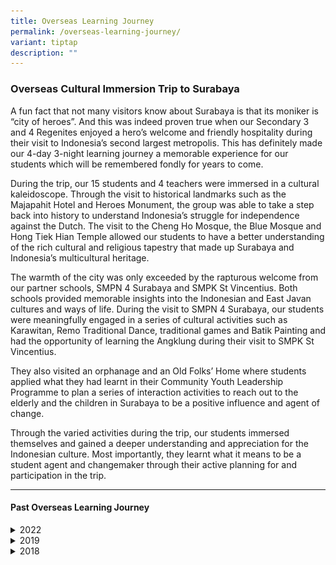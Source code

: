 ```yaml
---
title: Overseas Learning Journey
permalink: /overseas-learning-journey/
variant: tiptap
description: ""
---
```

<h3><strong>Overseas Cultural Immersion Trip to Surabaya</strong></h3>
<p></p>
<p>A fun fact that not many visitors know about Surabaya is that its moniker
is “city of heroes”. And this was indeed proven true when our Secondary
3 and 4 Regenites enjoyed a hero’s welcome and friendly hospitality during
their visit to Indonesia’s second largest metropolis. This has definitely
made our 4-day 3-night learning journey a memorable experience for our
students which will be remembered fondly for years to come.</p>
<p></p>
<p>During the trip, our 15 students and 4 teachers were immersed in a cultural
kaleidoscope. Through the visit to historical landmarks such as the Majapahit
Hotel and Heroes Monument, the group was able to take a step back into
history to understand Indonesia’s struggle for independence against the
Dutch. The visit to the Cheng Ho Mosque, the Blue Mosque and Hong Tiek
Hian Temple allowed our students to have a better understanding of the
rich cultural and religious tapestry that made up Surabaya and Indonesia’s
multicultural heritage.</p>
<p></p>
<p>The warmth of the city was only exceeded by the rapturous welcome from
our partner schools, SMPN 4 Surabaya and SMPK St Vincentius. Both schools
provided memorable insights into the Indonesian and East Javan cultures
and ways of life. During the visit to SMPN 4 Surabaya, our students were
meaningfully engaged in a series of cultural activities such as Karawitan,
Remo Traditional Dance, traditional games and Batik Painting and had the
opportunity of learning the Angklung during their visit to SMPK St Vincentius.</p>
<p></p>
<p>They also visited an orphanage and an Old Folks’ Home where students applied
what they had learnt in their Community Youth Leadership Programme to plan
a series of interaction activities to reach out to the elderly and the
children in Surabaya to be a positive influence and agent of change.</p>
<p></p>
<p>Through the varied activities during the trip, our students immersed themselves
and gained a deeper understanding and appreciation for the Indonesian culture.
Most importantly, they learnt what it means to be a student agent and changemaker
through their active planning for and participation in the trip.</p>
<hr>
<h4>Past Overseas Learning Journey</h4>
<div data-type="detailGroup" class="isomer-accordion isomer-accordion-white">
<details class="isomer-details">
<summary>2022</summary>
<div data-type="detailsContent" class="isomer-details-content">
<p></p>
</div>
</details>
<details class="isomer-details">
<summary>2019</summary>
<div data-type="detailsContent" class="isomer-details-content">
<p></p>
</div>
</details>
<details class="isomer-details">
<summary>2018</summary>
<div data-type="detailsContent" class="isomer-details-content">
<p></p>
<h3><strong>Xiamen, China</strong></h3>
<h4>5-9 November 2018</h4>
<p>The learning journey to Xiamen allowed our students to work together and
interact with youths from a different country. Not only did they get to
experience the lifestyle of the Chinese in Xiamen, they also appreciated
the history and culture of the places of interest visited.</p>
<p><strong>Day 1: Visit to Lianhua Middle School</strong>
</p>
<p><em>"At Lianhua Middle School, we learnt about the history of Xiamen, Min Nan proverbs and poetry. We had a great time interacting with the Chinese students as we performed songs &amp; dances for one another and we exchanged gifts too.” – Eng Guo An 3-5</em>
</p>
<div class="isomer-image-wrapper">
<img style="width: 100%" height="auto" width="100%" alt="" src="/images/Overseas%20Learning%20Journey/OLJ%202018/OLJ2018_XiamenDay1.jpg">
</div>
<p><strong>Day 2: Visit to Gulangyu Islet, Shuzhuang Garden and Pottery DIY</strong>
</p>
<p><em>“I was impressed by how well Shuzhuang Garden is maintained and has both Eastern &amp; Western elements to make it a scenic hit amongst tourists. As for our hands-on experience at pottery-making, I found the activity to be very therapeutic and relaxing. It taught us to be patient and to improve our level of concentration.” – Nadhirah 3-3</em>
</p>
<div class="isomer-image-wrapper">
<img style="width: 100%" height="auto" width="100%" alt="" src="/images/Overseas%20Learning%20Journey/OLJ%202018/OLJ2018_XiamenDay2.jpg">
</div>
<p><strong>Day 3: Hakka Earth Building “The Legend of Minnan” Show</strong>
</p>
<p><em>“Studying the architecture and history of Hakka earth building was truly an eye-opening experience for us. It is fascinating how the structure managed to defend its people from intruders. Later it was also a treat for our eyes to watch the ‘Legend of Minnan’ show. We were amazed by the 360-degree revolving stage and the use of 3-dimensional effects, with real actors and virtual scenes. ” – Manoj 3-1</em>
</p>
<div class="isomer-image-wrapper">
<img style="width: 100%" height="auto" width="100%" alt="" src="/images/Overseas%20Learning%20Journey/OLJ%202018/OLJ2018_XiamenDay3.jpg">
</div>
<p><strong>Day 4: Jimei School Village, Tan Kah Kee Museum</strong>
</p>
<p><em>“I truly admire Mr Tan Kah Kee for his contributions to education and the Chinese community. His great deeds have helped me understand how education can change the lives of people and we should treasure the opportunities we get to learn and explore. ” – Yi Ting 3-6</em>
</p>
<div class="isomer-image-wrapper">
<img style="width: 100%" height="auto" width="100%" alt="" src="/images/Overseas%20Learning%20Journey/OLJ%202018/OLJ2018_XiamenDay4.jpg">
</div>
<h3><strong>Kunming, China</strong></h3>
<h4>11-15 November 2018</h4>
<p>Our students were fascinated by the richness and vibrancy of the cultures
in Kunming. This learning journey provided great opportunities to our students
to learn from and work with youths from a diverse culture. The experience
definitely helped them to grow in confidence and independence.</p>
<p><strong>Day 1: Visiting Daguan Park, West Hill Scenic Spot</strong>
</p>
<p><em>“I enjoyed taking the sky lift and watching the spectacular view from high above. I was very nervous initially but managed to overcome my fear of heights. Truly, no venture no gain.” – Cervone, 3-8</em>
</p>
<div class="isomer-image-wrapper">
<img style="width: 100%" height="auto" width="100%" alt="" src="/images/Overseas%20Learning%20Journey/OLJ%202018/OLJ2018_KunmingDay1.jpg">
</div>
<p><strong>Day 2: School Visit To Kunming Xishan Experimental Middle School</strong>
</p>
<p><em>“My most memorable experience was our interaction with the Kunming students. They told many interesting stories about the school to us. In fact, they share the same school values of Respect, Empathy, Determination and Integrity, just like our school.” – Anders 3-8</em>
</p>
<div class="isomer-image-wrapper">
<img style="width: 100%" height="auto" width="100%" alt="" src="/images/Overseas%20Learning%20Journey/OLJ%202018/OLJ2018_KunmingDay2.jpg">
</div>
<p><strong>Day 3: Visiting Jiuxiang Karst Caves, Shilin (Stone Forest)</strong>
</p>
<p><em>“The most interesting activity would be the visit to the Caves and Stone Forest. They were an eye-opener and we were definitely awed by the imposing structures. We were able to see that natural phenomenon of rock formations from millions of years ago. Learning from books and internet can never compare to the rich and authentic learning that we were lucky enough to experience!” – Keagan 3-5 and Ron Jin 3-8</em>
</p>
<div class="isomer-image-wrapper">
<img style="width: 100%" height="auto" width="100%" alt="" src="/images/Overseas%20Learning%20Journey/OLJ%202018/OLJ2018_KunmingDay3.jpg">
</div>
<p><strong>Day 4: Visiting Yunnan Provincial Museum, Nationalities Village</strong>
</p>
<p><em>“Learning about the different Yunnan minorities and their unique traditions really amazed me. Diverse groups of people have all been living in harmony for ages despite their cultural differences. This reminded me very much of Singapore as it is similar to the way we seek to understand and live as one big community regardless of race, language or religion. ” – Shannon 3-5</em>
</p>
<div class="isomer-image-wrapper">
<img style="width: 100%" height="auto" width="100%" alt="" src="/images/Overseas%20Learning%20Journey/OLJ%202018/OLJ2018_KunmingDay4.jpg">
</div>
<h3><strong>Chiang Mai, Thailand</strong></h3>
<h4>5-9 November 2018</h4>
<p>The learning journey to Chiang Mai was an enriching experience for our
students as they gained insights into the impact of tourism and how natural
conservation is an integral part of the lives of the Thai. Our students
also returned with an appreciation for the educational opportunities they
have in Singapore.</p>
<p><strong>Day 1: School tour at Suanboonypatham Lamphun School, Cultural and Language Exchange with local Thai students</strong>
</p>
<p><em>“I was inspired by the warm and friendly nature of the Thai students. They patiently taught us the Thai language and were equally enthusiastic about learning our language. This trip showed me that communication is possible despite language barriers so long as we are willing to try and help each other along the way.” – Weng Yuan 3-6</em>
</p>
<div class="isomer-image-wrapper">
<img style="width: 100%" height="auto" width="100%" alt="" src="/images/Overseas%20Learning%20Journey/OLJ%202018/OLJ2018_ChiangMaiDay1.jpg">
</div>
<p><strong>Day 2: Trekking at Doi Inthanon National Park, Enjoying Nature and Having Fun at Wachirathan Waterfall</strong>
</p>
<p><em>“As a Geography student, the hike allowed me to experience first-hand the wonders of nature and ingrained in me the importance of environment conservation. This experience also helped to bond our group as we encouraged each other along the way and persevered to complete the trek.” – Hazirah 3-3</em>
</p>
<div class="isomer-image-wrapper">
<img style="width: 100%" height="auto" width="100%" alt="" src="/images/Overseas%20Learning%20Journey/OLJ%202018/OLJ2018_ChiangMaiDay2.jpg">
</div>
<p><strong>Day 3: Learning about Elephant Conservation and Making Poopoopaper, Visit to Long Neck Village and Umbrella Painting</strong>
</p>
<p><em>“I was given the chance to take part in activities that I have never experienced in Singapore such as the making of “Poopoopaper” from elephant dung and painting umbrellas. At first, I was afraid that I would not be able to paint my umbrella beautifully. However, through the activity, I grew in confidence as I put in my best effort to complete each given task.” – Sarah 3-7</em>
</p>
<div class="isomer-image-wrapper">
<img style="width: 100%" height="auto" width="100%" alt="" src="/images/Overseas%20Learning%20Journey/OLJ%202018/OLJ2018_ChiangMaiDay3.jpg">
</div>
<p><strong>Day 4: Cultural Orientation Tour to Chedi Luang Temple, Three-King Monument and City Moat</strong>
</p>
<p><em>“We were exposed to many aspects of the Thai culture which includes its traditional costumes, its language and the country’s charming history. I felt welcomed in all the places that we went to as we were always received with warmth and exuberance. This trip has been an enriching trip in terms of knowledge and experience.” – Asta 3-6</em>
</p>
<div class="isomer-image-wrapper">
<img style="width: 100%" height="auto" width="100%" alt="" src="/images/Overseas%20Learning%20Journey/OLJ%202018/OLJ2018_ChiangMaiDay4.jpg">
</div>
<h3><strong>Surabaya, Indonesia</strong></h3>
<h4>5-9 November 2018</h4>
<p><strong>Day 1: Visiting Submarine Museum, Places of Historical and Religious significance</strong>
</p>
<p><em>“I was very intrigued by the beauty of the temple which was built next to the sea. The view was simply spectacular. I also had the chance to learn about the history and significance of a Chinese temple in an Indonesian community.” – Raine Ng 3-7</em>
</p>
<div class="isomer-image-wrapper">
<img style="width: 100%" height="auto" width="100%" alt="" src="/images/Overseas%20Learning%20Journey/OLJ%202018/OLJ2018_SurabayaDay1.jpg">
</div>
<p><strong>Day 2: School Visit to SMA Petra 1</strong>
</p>
<p><em>“During the school visit, I made many new friends. I had the opportunity to learn the Indonesian mass dance and baking too. Perhaps when I return to Singapore I can bake Indonesian cookies for my family and friends.”– Syed Rusydi 3-6</em>
</p>
<div class="isomer-image-wrapper">
<img style="width: 100%" height="auto" width="100%" alt="" src="/images/Overseas%20Learning%20Journey/OLJ%202018/OLJ2018_SurabayaDay2.jpg">
</div>
<p><strong>Day 3: School Visit to SMK Negeri Surabaya, Catholic Vocational High School Mater Amabilis</strong>
</p>
<p><em>“I felt very excited when we were given the challenge to do batik painting and fishing. We also had the opportunity to showcase our talent in cooking and present our dishes. Cooking with my team members was fun and it helped to build my self-confidence too.” – Ying Teng 3-8</em>
</p>
<div class="isomer-image-wrapper">
<img style="width: 100%" height="auto" width="100%" alt="" src="/images/Overseas%20Learning%20Journey/OLJ%202018/OLJ2018_SurabayaDay3.jpg">
</div>
<p><strong>Day 4: Activities at Pandaan International Cultural Centre (PICC)</strong>
</p>
<p><em>“I enjoyed the trip to Pandaan International Cultural Centre because we had the chance to carry out activities that we normally don’t get to do in Singapore, like paddy harvesting. I had a memorable experience at PICC and was really mesmerized by the beautiful landscape that surrounded the centre.” – Johazrai, 3-7</em>
</p>
<div class="isomer-image-wrapper">
<img style="width: 100%" height="auto" width="100%" alt="" src="/images/Overseas%20Learning%20Journey/OLJ%202018/OLJ2018_SurabayaDay4.jpg">
</div>
<p></p>
</div>
</details>
</div>
<p></p>